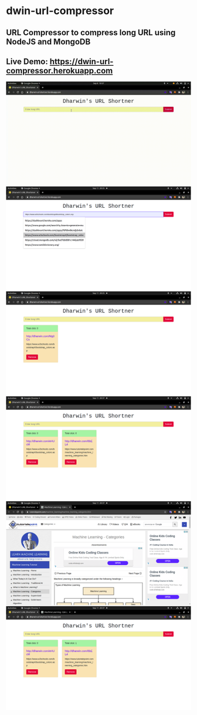 # dwin-url-compressor
## URL Compressor to compress long URL using NodeJS and MongoDB
## Live Demo: https://dwin-url-compressor.herokuapp.com

<img src="Demo images/0.gif">
<img src="Demo images/1.png">
<img src="Demo images/2.png">
<img src="Demo images/3.png">
<img src="Demo images/4.png">
<img src="Demo images/5.png">
